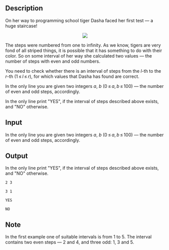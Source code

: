 ## Description

<div><p>On her way to programming school tiger Dasha faced her first test — a huge staircase!</p><center> <img class="tex-graphics" src="file://uwwnCqok.png" style="max-width: 100.0%;max-height: 100.0%;"> </center><p>The steps were numbered from one to infinity. As we know, tigers are very fond of all striped things, it is possible that it has something to do with their color. So on some interval of her way she calculated two values — the number of steps with even and odd numbers. </p><p>You need to check whether there is an interval of steps from the <span class="tex-span"><i>l</i></span>-th to the <span class="tex-span"><i>r</i></span>-th <span class="tex-span">(1 ≤ <i>l</i> ≤ <i>r</i>)</span>, for which values that Dasha has found are correct.</p></div><div class="input-specification"><p>In the only line you are given two integers <span class="tex-span"><i>a</i></span>, <span class="tex-span"><i>b</i></span> <span class="tex-span">(0 ≤ <i>a</i>, <i>b</i> ≤ 100)</span> — the number of even and odd steps, accordingly.</p></div><div class="output-specification"><p>In the only line print "<span class="tex-font-style-tt">YES</span>", if the interval of steps described above exists, and "<span class="tex-font-style-tt">NO</span>" otherwise.</p></div>

## Input

<p>In the only line you are given two integers <span class="tex-span"><i>a</i></span>, <span class="tex-span"><i>b</i></span> <span class="tex-span">(0 ≤ <i>a</i>, <i>b</i> ≤ 100)</span> — the number of even and odd steps, accordingly.</p>

## Output

<p>In the only line print "<span class="tex-font-style-tt">YES</span>", if the interval of steps described above exists, and "<span class="tex-font-style-tt">NO</span>" otherwise.</p>





```input1
2 3

```




```input2
3 1

```




```output1
YES

```




```output2
NO

```



## Note

<p>In the first example one of suitable intervals is from <span class="tex-span">1</span> to <span class="tex-span">5</span>. The interval contains two even steps&nbsp;— <span class="tex-span">2</span> and <span class="tex-span">4</span>, and three odd: <span class="tex-span">1</span>, <span class="tex-span">3</span> and <span class="tex-span">5</span>.</p>
